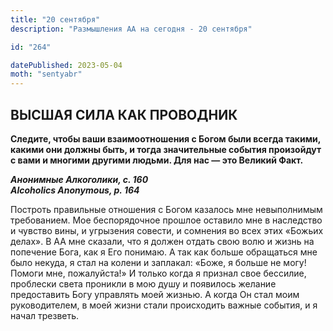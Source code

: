 ```yaml
---
title: "20 сентября"
description: "Размышления АА на сегодня - 20 сентября"

id: "264"

datePublished: 2023-05-04
moth: "sentyabr"
---
```


## ВЫСШАЯ СИЛА КАК ПРОВОДНИК

**Следите, чтобы ваши взаимоотношения с Богом были всегда такими, какими они
должны быть, и тогда значительные события произойдут с вами и многими другими
людьми. Для нас — это Великий Факт.**

**_Анонимные Алкоголики, с. 160  
Alcoholics Anonymous, p. 164_**

Построть правильные отношения с Богом казалось мне невыполнимым требованием.
Мое беспорядочное прошлое оставило мне в наследство и чувство вины, и
угрызения совести, и сомнения во всех этих «Божьих делах». В АА мне сказали,
что я должен отдать свою волю и жизнь на попечение Бога, как я Его понимаю. А
так как больше обращаться мне было некуда, я стал на колени и заплакал: «Боже,
я больше не могу! Помоги мне, пожалуйста!» И только когда я признал свое
бессилие, проблески света проникли в мою душу и появилось желание предоставить
Богу управлять моей жизнью. А когда Он стал моим руководителем, в моей жизни
стали происходить важные события, и я начал трезветь.
